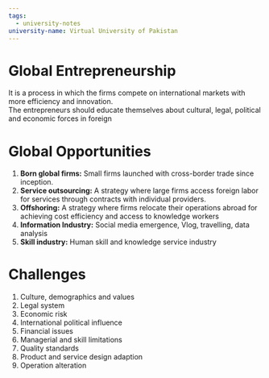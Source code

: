 ```yaml
---
tags:
  - university-notes
university-name: Virtual University of Pakistan
---
```


# Global Entrepreneurship
It is a process in which the firms compete on international markets with more efficiency and innovation.  
The entrepreneurs should educate themselves about cultural, legal, political and economic forces in foreign

# Global Opportunities
1. **Born global firms:** Small firms launched with cross-border trade since inception.
2. **Service outsourcing:** A strategy where large firms access foreign labor for services through contracts with individual providers.
3. **Offshoring:** A strategy where firms relocate their operations abroad for achieving cost efficiency and access to knowledge workers
4. **Information Industry:** Social media emergence, Vlog, travelling, data analysis
5. **Skill industry:** Human skill and knowledge service industry

# Challenges
1. Culture, demographics and values
2. Legal system
3. Economic risk
4. International political influence
5. Financial issues
6. Managerial and skill limitations
7. Quality standards
8. Product and service design adaption
9. Operation alteration

